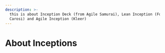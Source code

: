 ```yaml
---
description: >-
  this is about Inception Deck (from Agile Samurai), Lean Inception (Form Pablo
  Carosi) and Agile Inception (Kleer)
---
```


# About Inceptions

